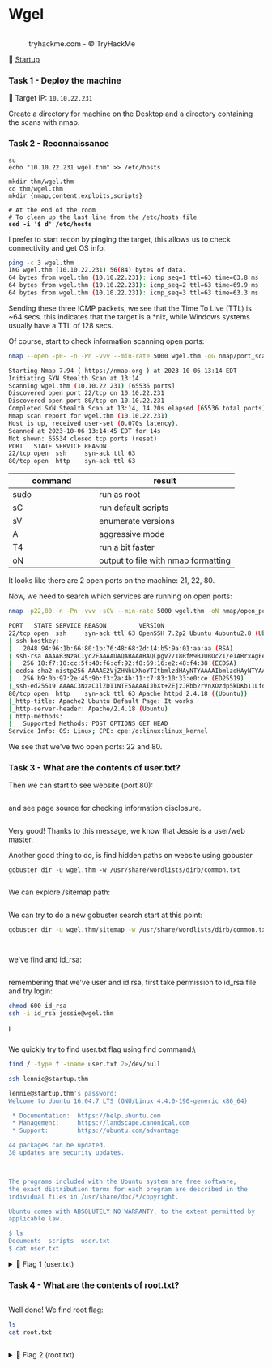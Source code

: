 # Wgel

<div align="left">

<figure><img src=".gitbook/assets/spaces_EhofjMfYbx3gOUSReXD7_uploads_git-blob-09d7b5dbac78c58c7b74721476ee6617c8b73086_startup (1).png" alt=""><figcaption><p>tryhackme.com - © TryHackMe</p></figcaption></figure>

</div>

🔗 [Startup](https://tryhackme.com/room/startup)

### Task 1 - Deploy the machine

🎯 Target IP: `10.10.22.231`

Create a directory for machine on the Desktop and a directory containing the scans with nmap.

### Task 2 - Reconnaissance

<pre class="language-bash"><code class="lang-bash">su
echo "10.10.22.231 wgel.thm" >> /etc/hosts

mkdir thm/wgel.thm
cd thm/wgel.thm
mkdir {nmap,content,exploits,scripts}

# At the end of the room
# To clean up the last line from the /etc/hosts file
<strong>sed -i '$ d' /etc/hosts
</strong></code></pre>

I prefer to start recon by pinging the target, this allows us to check connectivity and get OS info.

```bash
ping -c 3 wgel.thm
ING wgel.thm (10.10.22.231) 56(84) bytes of data.
64 bytes from wgel.thm (10.10.22.231): icmp_seq=1 ttl=63 time=63.8 ms
64 bytes from wgel.thm (10.10.22.231): icmp_seq=2 ttl=63 time=69.9 ms
64 bytes from wgel.thm (10.10.22.231): icmp_seq=3 ttl=63 time=63.3 ms
```

Sending these three ICMP packets, we see that the Time To Live (TTL) is \~64 secs. this indicates that the target is a \*nix, while Windows systems usually have a TTL of 128 secs.

Of course, start to check information scanning open ports:

```bash
nmap --open -p0- -n -Pn -vvv --min-rate 5000 wgel.thm -oG nmap/port_scan
```

```bash
Starting Nmap 7.94 ( https://nmap.org ) at 2023-10-06 13:14 EDT
Initiating SYN Stealth Scan at 13:14
Scanning wgel.thm (10.10.22.231) [65536 ports]
Discovered open port 22/tcp on 10.10.22.231
Discovered open port 80/tcp on 10.10.22.231
Completed SYN Stealth Scan at 13:14, 14.20s elapsed (65536 total ports)
Nmap scan report for wgel.thm (10.10.22.231)
Host is up, received user-set (0.070s latency).
Scanned at 2023-10-06 13:14:45 EDT for 14s
Not shown: 65534 closed tcp ports (reset)
PORT   STATE SERVICE REASON
22/tcp open  ssh     syn-ack ttl 63
80/tcp open  http    syn-ack ttl 63
```

<table><thead><tr><th width="154.99999999999997">command</th><th>result</th></tr></thead><tbody><tr><td>sudo</td><td>run as root</td></tr><tr><td>sC</td><td>run default scripts</td></tr><tr><td>sV</td><td>enumerate versions</td></tr><tr><td>A</td><td>aggressive mode</td></tr><tr><td>T4</td><td>run a bit faster</td></tr><tr><td>oN</td><td>output to file with nmap formatting</td></tr></tbody></table>

It looks like there are 2 open ports on the machine: 21, 22, 80.

Now, we need to search which services are running on open ports:

```bash
nmap -p22,80 -n -Pn -vvv -sCV --min-rate 5000 wgel.thm -oN nmap/open_port
```

```bash
PORT   STATE SERVICE REASON         VERSION
22/tcp open  ssh     syn-ack ttl 63 OpenSSH 7.2p2 Ubuntu 4ubuntu2.8 (Ubuntu Linux; protocol 2.0)
| ssh-hostkey: 
|   2048 94:96:1b:66:80:1b:76:48:68:2d:14:b5:9a:01:aa:aa (RSA)
| ssh-rsa AAAAB3NzaC1yc2EAAAADAQABAAABAQCpgV7/18RfM9BJUBOcZI/eIARrxAgEeD062pw9L24Ulo5LbBeuFIv7hfRWE/kWUWdqHf082nfWKImTAHVMCeJudQbKtL1SBJYwdNo6QCQyHkHXslVb9CV1Ck3wgcje8zLbrml7OYpwBlumLVo2StfonQUKjfsKHhR+idd3/P5V3abActQLU8zB0a4m3TbsrZ9Hhs/QIjgsEdPsQEjCzvPHhTQCEywIpd/GGDXqfNPB0Yl/dQghTALyvf71EtmaX/fsPYTiCGDQAOYy3RvOitHQCf4XVvqEsgzLnUbqISGugF8ajO5iiY2GiZUUWVn4MVV1jVhfQ0kC3ybNrQvaVcXd
|   256 18:f7:10:cc:5f:40:f6:cf:92:f8:69:16:e2:48:f4:38 (ECDSA)
| ecdsa-sha2-nistp256 AAAAE2VjZHNhLXNoYTItbmlzdHAyNTYAAAAIbmlzdHAyNTYAAABBBDCxodQaK+2npyk3RZ1Z6S88i6lZp2kVWS6/f955mcgkYRrV1IMAVQ+jRd5sOKvoK8rflUPajKc9vY5Yhk2mPj8=
|   256 b9:0b:97:2e:45:9b:f3:2a:4b:11:c7:83:10:33:e0:ce (ED25519)
|_ssh-ed25519 AAAAC3NzaC1lZDI1NTE5AAAAIJhXt+ZEjzJRbb2rVnXOzdp5kDKb11LfddnkcyURkYke
80/tcp open  http    syn-ack ttl 63 Apache httpd 2.4.18 ((Ubuntu))
|_http-title: Apache2 Ubuntu Default Page: It works
|_http-server-header: Apache/2.4.18 (Ubuntu)
| http-methods: 
|_  Supported Methods: POST OPTIONS GET HEAD
Service Info: OS: Linux; CPE: cpe:/o:linux:linux_kernel
```

We see that we've two open ports: 22 and 80.

### Task 3 - What are the contents of user.txt?

Then we can start to see website (port 80):

<figure><img src=".gitbook/assets/image (31).png" alt=""><figcaption></figcaption></figure>

and see page source for checking information disclosure.

<figure><img src=".gitbook/assets/image (32).png" alt=""><figcaption></figcaption></figure>

Very good! Thanks to this message, we know that Jessie is a user/web master.

Another good thing to do, is find hidden paths on website using gobuster

```
gobuster dir -u wgel.thm -w /usr/share/wordlists/dirb/common.txt
```

<figure><img src=".gitbook/assets/image (33).png" alt=""><figcaption></figcaption></figure>

We can explore /sitemap path:

<figure><img src=".gitbook/assets/image (34).png" alt=""><figcaption></figcaption></figure>

We can try to do a new gobuster search start at this point:

```bash
gobuster dir -u wgel.thm/sitemap -w /usr/share/wordlists/dirb/common.txt  
```

<figure><img src=".gitbook/assets/image (38).png" alt=""><figcaption></figcaption></figure>

<div align="left">

<figure><img src=".gitbook/assets/image (36).png" alt=""><figcaption></figcaption></figure>

</div>

we've find and id\_rsa:

<figure><img src=".gitbook/assets/image (39).png" alt=""><figcaption></figcaption></figure>

remembering that we've user and id rsa, first take permission to id\_rsa file and try login:

```bash
chmod 600 id_rsa
ssh -i id_rsa jessie@wgel.thm
```

















I

###

We quickly try to find user.txt flag using find command:\


```bash
find / -type f -iname user.txt 2>/dev/null
```



```bash
ssh lennie@startup.thm
```

```bash
lennie@startup.thm's password: 
Welcome to Ubuntu 16.04.7 LTS (GNU/Linux 4.4.0-190-generic x86_64)

 * Documentation:  https://help.ubuntu.com
 * Management:     https://landscape.canonical.com
 * Support:        https://ubuntu.com/advantage

44 packages can be updated.
30 updates are security updates.



The programs included with the Ubuntu system are free software;
the exact distribution terms for each program are described in the
individual files in /usr/share/doc/*/copyright.

Ubuntu comes with ABSOLUTELY NO WARRANTY, to the extent permitted by
applicable law.

$ ls
Documents  scripts  user.txt
$ cat user.txt
```

<details>

<summary>🚩 Flag 1 (user.txt)</summary>

THM{03ce3d619b80ccbfb3b7fc81e46c0e79}

</details>





### Task 4 - What are the contents of root.txt?

<figure><img src=".gitbook/assets/Schermata del 2023-07-30 12-37-21.png" alt=""><figcaption></figcaption></figure>

Well done! We find root flag:

```bash
ls
cat root.txt
```

<div align="left">

<figure><img src=".gitbook/assets/Schermata del 2023-07-30 12-38-55.png" alt=""><figcaption></figcaption></figure>

</div>

<details>

<summary>🚩 Flag 2 (root.txt)</summary>

THM{f963aaa6a430f210222158ae15c3d76d}

</details>
